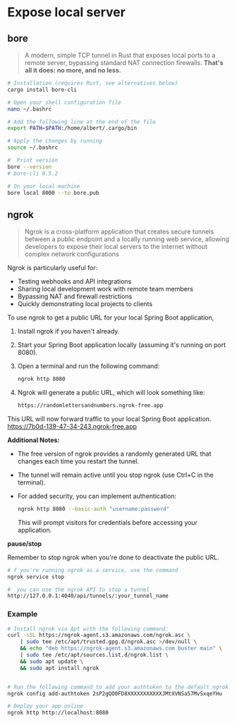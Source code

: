 # Expose local server

## bore

> A modern, simple TCP tunnel in Rust that exposes local ports to a remote server, bypassing standard NAT connection firewalls. **That's all it does: no more, and no less.**

```bash
# Installation (requires Rust, see alternatives below)
cargo install bore-cli

# Open your shell configuration file
nano ~/.bashrc

# Add the following line at the end of the file
export PATH=$PATH:/home/albert/.cargo/bin

# Apply the changes by running
source ~/.bashrc

#  Print version
bore --version
# bore-cli 0.5.2

# On your local machine
bore local 8000 --to bore.pub
```

## ngrok

> Ngrok is a cross-platform application that creates secure tunnels between a public endpoint and a locally running web service, allowing developers to expose their local servers to the internet without complex network configurations

Ngrok is particularly useful for:

- Testing webhooks and API integrations
- Sharing local development work with remote team members
- Bypassing NAT and firewall restrictions
- Quickly demonstrating local projects to clients

To use ngrok to get a public URL for your local Spring Boot application, 

1. Install ngrok if you haven't already.

2. Start your Spring Boot application locally (assuming it's running on port 8080).

3. Open a terminal and run the following command:
   
   ```bash
   ngrok http 8080
   ```

4. Ngrok will generate a public URL, which will look something like:
   
   ```bash
   https://randomlettersandnumbers.ngrok-free.app
   ```

This URL will now forward traffic to your local Spring Boot application.
    https://7b0d-139-47-34-243.ngrok-free.app

**Additional Notes:**

- The free version of ngrok provides a randomly generated URL that changes each time you restart the tunnel.

- The tunnel will remain active until you stop ngrok (use Ctrl+C in the terminal).

- For added security, you can implement authentication:
  
  ```bash
  ngrok http 8080 --basic-auth "username:password"
  ```
  
  This will prompt visitors for credentials before accessing your application.

**pause/stop**

Remember to stop ngrok when you're done to deactivate the public URL.

```bash
# f you're running ngrok as a service, use the command
ngrok service stop

#  you can use the ngrok API to stop a tunnel
http://127.0.0.1:4040/api/tunnels/:your_tunnel_name
```

### Example

```bash
# Install ngrok via Apt with the following command:
curl -sSL https://ngrok-agent.s3.amazonaws.com/ngrok.asc \
    | sudo tee /etc/apt/trusted.gpg.d/ngrok.asc >/dev/null \
    && echo "deb https://ngrok-agent.s3.amazonaws.com buster main" \
    | sudo tee /etc/apt/sources.list.d/ngrok.list \
    && sudo apt update \
    && sudo apt install ngrok


# Run the following command to add your authtoken to the default ngrok.yml configuration file.
ngrok config add-authtoken 2sP2gQO0FD8XXXXXXXXXXXJMtXVNSa57MvSxqeYHu

# Deploy your app online
ngrok http http://localhost:8080
```

